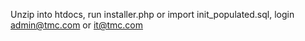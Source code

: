 Unzip into htdocs, run installer.php or import init_populated.sql, login admin@tmc.com or it@tmc.com
